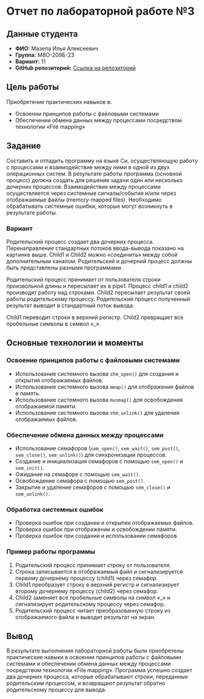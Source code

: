 # Отчет по лабораторной работе №3

## Данные студента
- **ФИО:** Мазепа Илья Алексеевич
- **Группа:** М8О-209Б-23
- **Вариант:** 11
- **GitHub репозиторий:** [Ссылка на репозиторий](https://github.com/Tyhyqo/mai_oc)

## Цель работы
Приобретение практических навыков в:
- Освоении принципов работы с файловыми системами
- Обеспечении обмена данных между процессами посредством технологии «File mapping»

## Задание
Составить и отладить программу на языке Си, осуществляющую работу с процессами и взаимодействие между ними в одной из двух операционных систем. В результате работы программа (основной процесс) должна создать для решения задачи один или несколько дочерних процессов. Взаимодействие между процессами осуществляется через системные сигналы/события и/или через отображаемые файлы (memory-mapped files). Необходимо обрабатывать системные ошибки, которые могут возникнуть в результате работы.

### Вариант
Родительский процесс создает два дочерних процесса. Перенаправление стандартных потоков ввода-вывода показано на картинке выше. Child1 и Child2 можно «соединить» между собой дополнительным каналом. Родительский и дочерний процесс должны быть представлены разными программами.

Родительский процесс принимает от пользователя строки произвольной длины и пересылает их в pipe1. Процесс child1 и child2 производят работу над строками. Child2 пересылает результат своей работы родительскому процессу. Родительский процесс полученный результат выводит в стандартный поток вывода.

Child1 переводит строки в верхний регистр. Child2 превращает все пробельные символы в символ «_».

## Основные технологии и моменты

### Освоение принципов работы с файловыми системами
- Использование системного вызова `shm_open()` для создания и открытия отображаемых файлов.
- Использование системного вызова `mmap()` для отображения файлов в память.
- Использование системного вызова `munmap()` для освобождения отображаемой памяти.
- Использование системного вызова `shm_unlink()` для удаления отображаемых файлов.

### Обеспечение обмена данных между процессами
- Использование семафоров (`sem_open()`, `sem_wait()`, `sem_post()`, `sem_close()`, `sem_unlink()`) для синхронизации процессов.
- Создание и инициализация семафоров с помощью `sem_open()` и `sem_init()`.
- Ожидание на семафоре с помощью `sem_wait()`.
- Освобождение семафора с помощью `sem_post()`.
- Закрытие и удаление семафоров с помощью `sem_close()` и `sem_unlink()`.

### Обработка системных ошибок
- Проверка ошибок при создании и открытии отображаемых файлов.
- Проверка ошибок при отображении и освобождении памяти.
- Проверка ошибок при создании и использовании семафоров.

### Пример работы программы
1. Родительский процесс принимает строку от пользователя.
2. Строка записывается в отображаемый файл и сигнализируется первому дочернему процессу (child1) через семафор.
3. Child1 преобразует строку в верхний регистр и сигнализирует второму дочернему процессу (child2) через семафор.
4. Child2 заменяет все пробельные символы на символ «_» и сигнализирует родительскому процессу через семафор.
5. Родительский процесс читает преобразованную строку из отображаемого файла и выводит результат на экран.

## Вывод
В результате выполнения лабораторной работы были приобретены практические навыки в освоении принципов работы с файловыми системами и обеспечении обмена данных между процессами посредством технологии «File mapping». Программа успешно создает два дочерних процесса, которые обрабатывают строки, переданные родительским процессом, и возвращают результат обратно родительскому процессу для вывода.